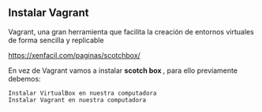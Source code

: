 ## Instalar Vagrant
Vagrant, una gran herramienta que facilita la creación de entornos virtuales de forma sencilla y replicable

https://xenfacil.com/paginas/scotchbox/

En vez de Vagrant vamos a instalar <strong>scotch box </strong>, para ello previamente debemos:

	Instalar VirtualBox en nuestra computadora
	Instalar Vagrant en nuestra computadora
      

